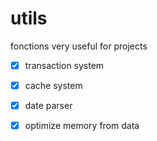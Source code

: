 # utils

fonctions very useful for projects

- [x] transaction system
- [x] cache system
- [x] date parser
- [x] optimize memory from data

